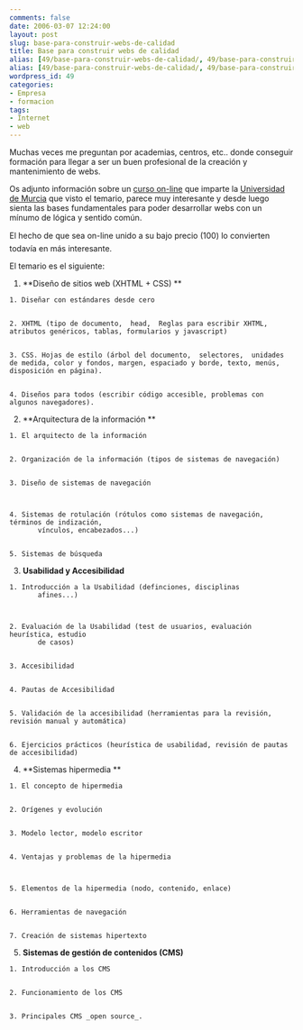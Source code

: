 ```yaml
---
comments: false
date: 2006-03-07 12:24:00
layout: post
slug: base-para-construir-webs-de-calidad
title: Base para construir webs de calidad
alias: [49/base-para-construir-webs-de-calidad/, 49/base-para-construir-webs-de-calidad]
alias: [49/base-para-construir-webs-de-calidad/, 49/base-para-construir-webs-de-calidad]
wordpress_id: 49
categories:
- Empresa
- formacion
tags:
- Internet
- web
---
```


Muchas veces me preguntan por academias, centros, etc.. donde conseguir formación para llegar a ser un buen profesional de la creación y mantenimiento de webs.





Os adjunto información sobre un [curso on-line](http://www.um.es/estudios/cursos/web/) que imparte la [Universidad de Murcia](http://www.um.es/) que visto el temario, parece muy interesante y desde luego sienta las bases fundamentales para poder desarrollar webs con un mínumo de lógica y sentido común.





El hecho de que sea on-line unido a su bajo precio (100) lo convierten todavía en más interesante.





El temario es el siguiente:

   


     
  1. **Diseño de sitios web (XHTML + CSS)
       **
       
         
    1. Diseñar con estándares desde cero

         
    2. XHTML (tipo de documento,  head,  Reglas para escribir XHTML, atributos genéricos, tablas, formularios y javascript)

         
    3. CSS. Hojas de estilo (árbol del documento,  selectores,  unidades de medida, color y fondos, margen, espaciado y borde, texto, menús, disposición en página).

         
    4. Diseños para todos (escribir código accesible, problemas con algunos navegadores).         


       
     

     
  2. **Arquitectura de la información
       **
       
         
    1. El arquitecto de la información         

         
    2. Organización de la información (tipos de sistemas de navegación)

         
    3. Diseño de sistemas de navegación


         
    4. Sistemas de rotulación (rótulos como sistemas de navegación, términos de indización,
           vínculos, encabezados...)

         
    5. Sistemas de búsqueda

       
     

     
  3. **Usabilidad y Accesibilidad**
       
         
    1. Introducción a la Usabilidad (definciones, disciplinas
           afines...)


         
    2. Evaluación de la Usabilidad (test de usuarios, evaluación heurística, estudio
           de casos)

         
    3. Accesibilidad

         
    4. Pautas de Accesibilidad

         
    5. Validación de la accesibilidad (herramientas para la revisión, revisión manual y automática)

         
    6. Ejercicios prácticos (heurística de usabilidad, revisión de pautas de accesibilidad)

       

     

     
  4. **Sistemas hipermedia
    **
       
         
    1. El concepto de hipermedia

         
    2. Orígenes y evolución

         
    3. Modelo lector, modelo escritor

         
    4. Ventajas y problemas de la hipermedia


         
    5. Elementos de la hipermedia (nodo, contenido, enlace)

         
    6. Herramientas de navegación

         
    7. Creación de sistemas hipertexto

       
     

     
  5. **Sistemas de gestión de contenidos (CMS)**

       
         
    1. Introducción a los CMS

         
    2. Funcionamiento de los CMS

         
    3. Principales CMS _open source_.

       
     


   

